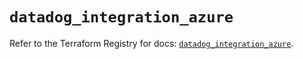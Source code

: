 # `datadog_integration_azure`

Refer to the Terraform Registry for docs: [`datadog_integration_azure`](https://registry.terraform.io/providers/datadog/datadog/3.44.1/docs/resources/integration_azure).
